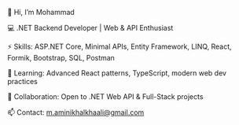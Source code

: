 👋 Hi, I’m Mohammad

💻 .NET Backend Developer | Web & API Enthusiast 

⚡ Skills: ASP.NET Core, Minimal APIs, Entity Framework, LINQ, React, Formik, Bootstrap, SQL, Postman

🌱 Learning: Advanced React patterns, TypeScript, modern web dev practices

💞️ Collaboration: Open to .NET Web API & Full-Stack projects

📫 Contact: m.aminikhalkhaali@gmail.com

